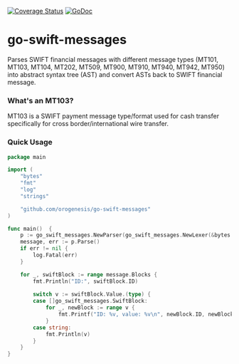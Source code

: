 [![Coverage Status](https://coveralls.io/repos/github/Orogenesis/go-swift-messages/badge.svg?branch=master)](https://coveralls.io/github/Orogenesis/go-swift-messages?branch=master)
[![GoDoc](http://godoc.org/github.com/orogenesis/go-swift-messages?status.svg)](http://godoc.org/github.com/orogenesis/go-swift-messages)

# go-swift-messages

Parses SWIFT financial messages with different message types (MT101, MT103, MT104, MT202, MT509, MT900, MT910, MT940, MT942, MT950) into abstract syntax tree (AST) and convert ASTs back to SWIFT financial message.  

### What's an MT103?

MT103 is a SWIFT payment message type/format used for cash transfer specifically for cross border/international wire transfer.

### Quick Usage

```go
package main

import (
	"bytes"
	"fmt"
	"log"
	"strings"

	"github.com/orogenesis/go-swift-messages"
)

func main()  {
	p := go_swift_messages.NewParser(go_swift_messages.NewLexer(&bytes.Buffer{}))
	message, err := p.Parse()
	if err != nil {
		log.Fatal(err)
	}

	for _, swiftBlock := range message.Blocks {
		fmt.Println("ID:", swiftBlock.ID)
		
		switch v := swiftBlock.Value.(type) {
		case []go_swift_messages.SwiftBlock:
			for _, newBlock := range v {
				fmt.Printf("ID: %v, value: %v\n", newBlock.ID, newBlock.Value)
			}
		case string:
			fmt.Println(v)
		}
	}
}
```